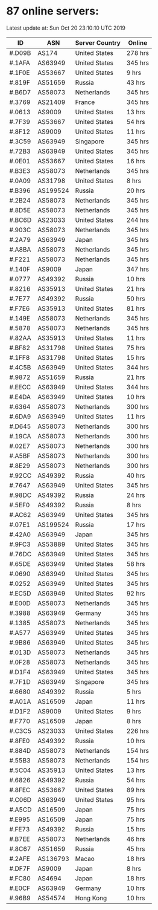 # 87 online servers:

Latest update at: Sun Oct 20 23:10:10 UTC 2019

| ID | ASN | Server Country | Online |
| -- | --- | -------------- | ------ |
| #.D09B | AS174 | United States | 278 hrs |
| #.1AFA | AS63949 | United States | 345 hrs |
| #.1F0E | AS53667 | United States | 9 hrs |
| #.819F | AS51659 | Russia | 43 hrs |
| #.B6D7 | AS58073 | Netherlands | 345 hrs |
| #.3769 | AS21409 | France | 345 hrs |
| #.0613 | AS9009 | United States | 13 hrs |
| #.7F39 | AS53667 | United States | 54 hrs |
| #.8F12 | AS9009 | United States | 11 hrs |
| #.3C59 | AS63949 | Singapore | 345 hrs |
| #.72B3 | AS63949 | United States | 345 hrs |
| #.0E01 | AS53667 | United States | 16 hrs |
| #.B3E3 | AS58073 | Netherlands | 345 hrs |
| #.0A09 | AS31798 | United States | 8 hrs |
| #.B396 | AS199524 | Russia | 20 hrs |
| #.2B24 | AS58073 | Netherlands | 345 hrs |
| #.8D5E | AS58073 | Netherlands | 345 hrs |
| #.BC6D | AS23033 | United States | 244 hrs |
| #.903C | AS58073 | Netherlands | 345 hrs |
| #.2A79 | AS63949 | Japan | 345 hrs |
| #.A8BA | AS58073 | Netherlands | 345 hrs |
| #.F221 | AS58073 | Netherlands | 345 hrs |
| #.140F | AS9009 | Japan | 347 hrs |
| #.0777 | AS49392 | Russia | 10 hrs |
| #.8216 | AS35913 | United States | 21 hrs |
| #.7E77 | AS49392 | Russia | 50 hrs |
| #.F7E6 | AS35913 | United States | 81 hrs |
| #.149E | AS58073 | Netherlands | 345 hrs |
| #.5878 | AS58073 | Netherlands | 345 hrs |
| #.82AA | AS35913 | United States | 11 hrs |
| #.BF82 | AS31798 | United States | 75 hrs |
| #.1FF8 | AS31798 | United States | 15 hrs |
| #.4C5B | AS63949 | United States | 344 hrs |
| #.9872 | AS51659 | Russia | 21 hrs |
| #.EECC | AS63949 | United States | 344 hrs |
| #.E4DA | AS63949 | United States | 10 hrs |
| #.6364 | AS58073 | Netherlands | 300 hrs |
| #.6DA9 | AS63949 | United States | 11 hrs |
| #.D645 | AS58073 | Netherlands | 300 hrs |
| #.19CA | AS58073 | Netherlands | 300 hrs |
| #.02E7 | AS58073 | Netherlands | 300 hrs |
| #.A5BF | AS58073 | Netherlands | 300 hrs |
| #.8E29 | AS58073 | Netherlands | 300 hrs |
| #.92CC | AS49392 | Russia | 40 hrs |
| #.7647 | AS63949 | United States | 345 hrs |
| #.98DC | AS49392 | Russia | 24 hrs |
| #.5EF0 | AS49392 | Russia | 8 hrs |
| #.AC62 | AS63949 | United States | 345 hrs |
| #.07E1 | AS199524 | Russia | 17 hrs |
| #.42A0 | AS63949 | Japan | 345 hrs |
| #.9FC3 | AS53889 | United States | 345 hrs |
| #.76DC | AS63949 | United States | 345 hrs |
| #.65DE | AS63949 | United States | 58 hrs |
| #.0690 | AS63949 | United States | 345 hrs |
| #.0252 | AS63949 | United States | 345 hrs |
| #.EC5D | AS63949 | United States | 92 hrs |
| #.E00D | AS58073 | Netherlands | 345 hrs |
| #.3988 | AS63949 | Germany | 345 hrs |
| #.1385 | AS58073 | Netherlands | 345 hrs |
| #.A577 | AS63949 | United States | 345 hrs |
| #.9B86 | AS63949 | United States | 345 hrs |
| #.013D | AS58073 | Netherlands | 345 hrs |
| #.0F28 | AS58073 | Netherlands | 345 hrs |
| #.D1F4 | AS63949 | United States | 345 hrs |
| #.7F1D | AS63949 | Singapore | 345 hrs |
| #.6680 | AS49392 | Russia | 5 hrs |
| #.A01A | AS16509 | Japan | 11 hrs |
| #.D1F2 | AS9009 | United States | 9 hrs |
| #.F770 | AS16509 | Japan | 8 hrs |
| #.C3C5 | AS23033 | United States | 226 hrs |
| #.8FE0 | AS49392 | Russia | 10 hrs |
| #.884D | AS58073 | Netherlands | 154 hrs |
| #.55B3 | AS58073 | Netherlands | 154 hrs |
| #.5C04 | AS35913 | United States | 13 hrs |
| #.6826 | AS49392 | Russia | 54 hrs |
| #.8FEC | AS53667 | United States | 89 hrs |
| #.C06D | AS63949 | United States | 95 hrs |
| #.A5CD | AS16509 | Japan | 75 hrs |
| #.E995 | AS16509 | Japan | 75 hrs |
| #.FE73 | AS49392 | Russia | 15 hrs |
| #.B7EE | AS58073 | Netherlands | 46 hrs |
| #.8C67 | AS51659 | Russia | 45 hrs |
| #.2AFE | AS136793 | Macao | 18 hrs |
| #.DF7F | AS9009 | Japan | 8 hrs |
| #.FC80 | AS4694 | Japan | 18 hrs |
| #.E0CF | AS63949 | Germany | 10 hrs |
| #.96B9 | AS54574 | Hong Kong | 10 hrs |

